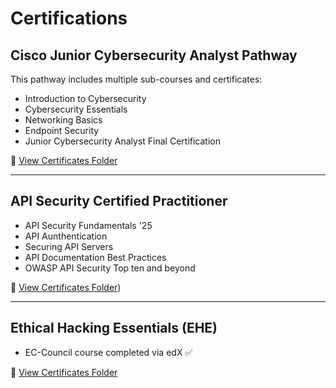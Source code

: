 # Certifications

## Cisco Junior Cybersecurity Analyst Pathway
This pathway includes multiple sub-courses and certificates:

- Introduction to Cybersecurity  
- Cybersecurity Essentials  
- Networking Basics   
- Endpoint Security   
- Junior Cybersecurity Analyst Final Certification 

🔗 [View Certificates Folder](Cisco%20Junior%20Cybersecurity%20Analyst%20Pathway/)






---

## API  Security Certified Practitioner
- API Security Fundamentals '25
- API Aunthentication
- Securing API Servers
- API Documentation Best Practices
- OWASP API Security Top ten and beyond 

🔗 [View Certificates Folder](./API%20Security%20Certified%20Practitioner/))

---
## Ethical Hacking Essentials (EHE)
- EC-Council course completed via edX ✅  

🔗 [View Certificates Folder](./)

 

